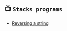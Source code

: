 ## 📺  `Stacks programs`
* [Reversing a string](https://github.com/devrath/studious-ds-adventure/tree/main/collection/Stacks/Programs/ReversingString)
